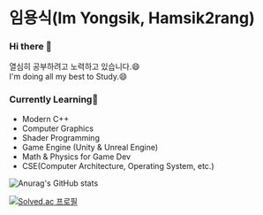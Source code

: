 # 임용식(Im Yongsik, Hamsik2rang)  
### Hi there 👋
열심히 공부하려고 노력하고 있습니다.😄  
I'm doing all my best to Study.😄  

### Currently Learning🌱  
* Modern C++
* Computer Graphics
* Shader Programming
* Game Engine (Unity & Unreal Engine)
* Math & Physics for Game Dev
* CSE(Computer Architecture, Operating System, etc.)
  
![Anurag's GitHub stats](https://github-readme-stats.vercel.app/api?username=Hamsik2rang&count_private=true)  
<!--[![Top Langs](https://github-readme-stats.vercel.app/api/top-langs/?username=Hamsik2rang&layout=compact)](https://github.com/anuraghazra/github-readme-stats)  -->
[![Solved.ac 프로필](http://mazassumnida.wtf/api/v2/generate_badge?boj=lvhi0607)](https://solved.ac/lvhi0607)

<!--
**Hamsik2rang/Hamsik2rang** is a ✨ _special_ ✨ repository because its `README.md` (this file) appears on your GitHub profile.

Here are some ideas to get you started:

- 🔭 I’m currently working on ...
- 🌱 I’m currently learning ...
- 👯 I’m looking to collaborate on ...
- 🤔 I’m looking for help with ...
- 💬 Ask me about ...
- 📫 How to reach me: ...
- 😄 Pronouns: ...
- ⚡ Fun fact: ...
-->
